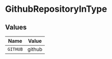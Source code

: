 # GithubRepositoryInType


## Values

| Name     | Value    |
| -------- | -------- |
| `GITHUB` | github   |
